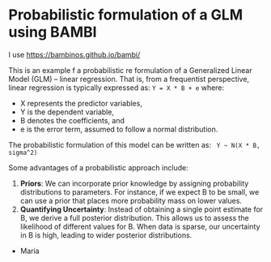 # Probabilistic formulation of a GLM using BAMBI

I use https://bambinos.github.io/bambi/

This is an example f a probabilistic re formulation of a Generalized Linear Model (GLM) – linear regression.
That is, from a frequentist perspective, linear regression is typically expressed as:
 `Y = X * B + e`
where:
- X represents the predictor variables,
- Y is the dependent variable,
- B denotes the coefficients, and
- e is the error term, assumed to follow a normal distribution.

The probabilistic formulation of this model can be written as:
` Y ~ N(X * B, sigma^2)`

Some advantages of a probabilistic approach include:
1. **Priors**: We can incorporate prior knowledge by assigning probability distributions to parameters.
    For instance, if we expect B to be small, we can use a prior that places more probability mass on lower values.
2. **Quantifying Uncertainty**: Instead of obtaining a single point estimate for B, we derive a full posterior distribution.
    This allows us to assess the likelihood of different values for B. When data is sparse, our uncertainty in B is high,
    leading to wider posterior distributions.

- Maria